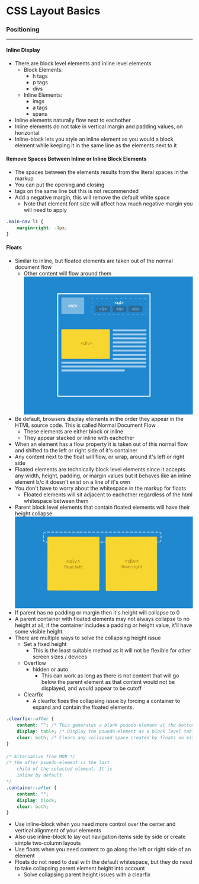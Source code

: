 # CSS Layout Basics

### Positioning
---

#### Inline Display
* There are block level elements and inline level elements
    * Block Elements:
        * h tags
        * p tags
        * divs
    * Inline Elements:
        * imgs
        * a tags
        * spans
* Inline elements naturally flow next to eachother
* Inline elements do not take in vertical margin and padding values, on horizontal
* Inline-block lets you style an inline element as you would a block element while keeping it in the same line as the elements next to it

#### Remove Spaces Between Inline or Inline Block Elements
* The spaces between the elements results from the literal spaces in the markup
* You can put the opening and closing <li> tags on the same line but this is not recommended
* Add a negative margin, this will remove the default white space
    * Note that element font size will affect how much negative margin you will need to apply
```css
.main-nav li {
    margin-right: -4px;
}
```

#### Floats
* Similar to inline, but floated elements are taken out of the normal document flow
    * Other content will flow around them
![Float Image](img/floats.png)
* Be default, browsers display elements in the order they appear in the HTML source code. This is called Normal Document Flow
    * These elements are either block or inline
    * They appear stacked or inline with eachother
* When an element has a flow property it is taken out of this normal flow and shifted to the left or right side of it's container
* Any content next to the float will flow, or wrap, around it's left or right side
* Floated elements are technically block level elements since it accepts any width, height, padding, or margin values but it behaves like an inline element b/c it doesn't exist on a line of it's own
* You don't have to worry about the whitespace in the markup for floats
    * Floated elements will sit adjacent to eachother regardless of the html whitespace between them
* Parent block level elements that contain floated elements will have their height collapse
![Float Collapse Image](img/floats-collapse.png)
* If parent has no padding or margin then it's height will collapse to 0
* A parent container with floated elements may not always collapse to no height at all; if the container includes a padding or height value, it'll have some visible height.
* There are multiple ways to solve the collapsing height issue
    * Set a fixed height
        * This is the least suitable method as it will not be flexible for other screen sizes / devices
    * Overflow
        * hidden or auto
            * This can work as long as there is not content that will go below the parent element as that content would not be displayed, and would appear to be cutoff
    * Clearfix
        * A clearfix fixes the collapsing issue by forcing a container to expand and contain the floated elements.
```css
.clearfix::after {
    content: ""; /* This generates a blank psuedo-element at the bottom of the parent container */
    display: table; /* Display the psuedo-element as a block level table element */
    clear: both; /* Clears any collapsed space created by floats on either side */
}

/* Alternative from MDN */
/* the after psuedo-element is the last
    child of the selected element. It is
    inline by default
*/
.container::after {
    content: "";
    display: block;
    clear: both;
}
```
* Use inline-block when you need more control over the center and vertical alignment of your elements
* Also use inline-block to lay out navigation items side by side or create simple two-column layouts
* Use floats when you need content to go along the left or right side of an element
* Floats do not need to deal with the default whitespace, but they do need to take collapsing parent element height into account
    * Solve collapsing parent height issues with a clearfix